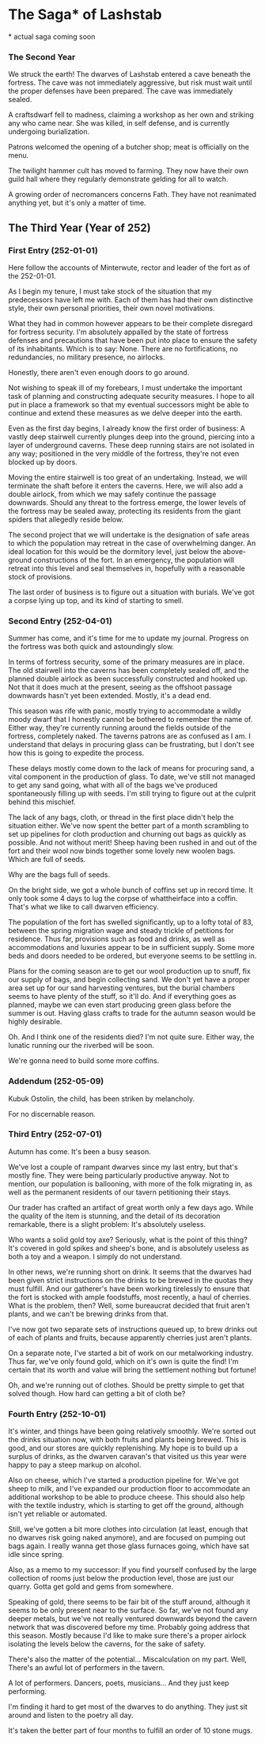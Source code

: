 The Saga* of Lashstab
=====================

\* actual saga coming soon




### The Second Year

We struck the earth! The dwarves of Lashstab entered a cave beneath the fortress. The cave was not immediately aggressive, but risk must wait until the proper defenses have been prepared. The cave was immediately sealed.

A craftsdwarf fell to madness, claiming a workshop as her own and striking any who came near. She was killed, in self defense, and is currently undergoing burialization.

Patrons welcomed the opening of a butcher shop; meat is officially on the menu.

The twilight hammer cult has moved to farming. They now have their own guild hall where they regularly demonstrate gelding for all to watch.

A growing order of necromancers concerns Fath. They have not reanimated anything yet, but it's only a matter of time.

## The Third Year (Year of 252)

### First Entry (252-01-01)

Here follow the accounts of Minterwute, rector and leader of the fort as of the 252-01-01.

As I begin my tenure, I must take stock of the situation that my predecessors have left me with.
Each of them has had their own distinctive style, their own personal priorities, their own novel motivations.

What they had in common however appears to be their complete disregard for fortress security.
I'm absolutely appalled by the state of fortress defenses and precautions that have been put into place to ensure the safety of its inhabitants.
Which is to say: None. There are no fortifications, no redundancies, no military presence, no airlocks.

Honestly, there aren't even enough doors to go around.

Not wishing to speak ill of my forebears, I must undertake the important task of planning and constructing adequate security measures.
I hope to all put in place a framework so that my eventual successors might be able to continue and extend these measures as we delve deeper into the earth.

Even as the first day begins, I already know the first order of business:
A vastly deep stairwell currently plunges deep into the ground, piercing into a layer of underground caverns.
These deep running stairs are not isolated in any way; positioned in the very middle of the fortress, they're not even blocked up by doors.

Moving the entire stairwell is too great of an undertaking. Instead, we will terminate the shaft before it enters the caverns.
Here, we will also add a double airlock, from which we may safely continue the passage downwards.
Should any threat to the fortress emerge, the lower levels of the fortress may be sealed away, protecting its residents from the giant spiders that allegedly reside below.

The second project that we will undertake is the designation of safe areas to which the population may retreat in the case of overwhelming danger.
An ideal location for this would be the dormitory level, just below the above-ground constructions of the fort.
In an emergency, the population will retreat into this level and seal themselves in, hopefully with a reasonable stock of provisions.

The last order of business is to figure out a situation with burials. We've got a corpse lying up top, and its kind of starting to smell.

### Second Entry (252-04-01)

Summer has come, and it's time for me to update my journal. Progress on the fortress was both quick and astoundingly slow.

In terms of fortress security, some of the primary measures are in place.
The old stairwell into the caverns has been completely sealed off, and the planned double airlock as been successfully constructed and hooked up.
Not that it does much at the present, seeing as the offshoot passage downwards hasn't yet been extended. Mostly, it's a dead end.

This season was rife with panic, mostly trying to accommodate a wildly moody dwarf that I honestly cannot be bothered to remember the name of.
Either way, they're currently running around the fields outside of the fortress, completely naked. The taverns patrons are as confused as I am.
I understand that delays in procuring glass can be frustrating, but I don't see how this is going to expedite the process.

These delays mostly come down to the lack of means for procuring sand, a vital component in the production of glass.
To date, we've still not managed to get any sand going, what with all of the bags we've produced spontaneously filling up with seeds.
I'm still trying to figure out at the culprit behind this mischief.

The lack of any bags, cloth, or thread in the first place didn't help the situation either.
We've now spent the better part of a month scrambling to set up pipelines for cloth production and churning out bags as quickly as possible.
And not without merit! Sheep having been rushed in and out of the fort and their wool now binds together some lovely new woolen bags.
Which are full of seeds.

Why are the bags full of seeds.

On the bright side, we got a whole bunch of coffins set up in record time. It only took some 4 days to lug the corpse of whattheirface into a coffin.
That's what we like to call dwarven efficiency.

The population of the fort has swelled significantly, up to a lofty total of 83, between the spring migration wage and steady trickle of petitions for residence.
Thus far, provisions such as food and drinks, as well as accommodations and luxuries appear to be in sufficient supply.
Some more beds and doors needed to be ordered, but everyone seems to be settling in.

Plans for the coming season are to get our wool production up to snuff, fix our supply of bags, and begin collecting sand.
We don't yet have a proper area set up for our sand harvesting ventures, but the burial chambers seems to have plenty of the stuff, so it'll do.
And if everything goes as planned, maybe we can even start producing green glass before the summer is out.
Having glass crafts to trade for the autumn season would be highly desirable.

Oh. And I think one of the residents died?
I'm not quite sure.
Either way, the lunatic running our the riverbed will be soon.

We're gonna need to build some more coffins.

### Addendum (252-05-09)

Kubuk Ostolin, the child, has been striken by melancholy.

For no discernable reason.

### Third Entry (252-07-01)

Autumn has come. It's been a busy season.

We've lost a couple of rampant dwarves since my last entry, but that's mostly fine. They were being particularly productive anyway.
Not to mention, our population is ballooning, with more of the folk migrating in, as well as the permanent residents of our tavern petitioning their stays.

Our trader has crafted an artifact of great worth only a few days ago.
While the quality of the item is stunning, and the detail of its decoration remarkable, there is a slight problem:
It's absolutely useless.

Who wants a solid gold toy axe?
Seriously, what is the point of this thing? It's covered in gold spikes and sheep's bone, and is absolutely useless as both a toy and a weapon.
I simply do not understand.

In other news, we're running short on drink.
It seems that the dwarves had been given strict instructions on the drinks to be brewed in the quotas they must fulfill.
And our gatherer's have been working tirelessly to ensure that the fort is stocked with ample foodstuffs, most recently, a haul of cherries.
What is the problem, then?
Well, some bureaucrat decided that fruit aren't plants, and we can't be brewing drinks from that.

I've now got two separate sets of instructions queued up, to brew drinks out of each of plants and fruits, because apparently cherries just aren't plants.

On a separate note, I've started a bit of work on our metalworking industry.
Thus far, we've only found gold, which on it's own is quite the find! I'm certain that its worth and value will bring the settlement nothing but fortune!

Oh, and we're running out of clothes.
Should be pretty simple to get that solved though.
How hard can getting a bit of cloth be?

### Fourth Entry (252-10-01)

It's winter, and things have been going relatively smoothly. We're sorted out the drinks situation now, with both fruits and plants being brewed.
This is good, and our stores are quickly replenishing. My hope is to build up a surplus of drinks, as the dwarven caravan's that visited us this year
were happy to pay a steep markup on alcohol.

Also on cheese, which I've started a production pipeline for.
We've got sheep to milk, and I've expanded our production floor to accommodate an additional workshop to be able to produce cheese.
This should also help with the textile industry, which is starting to get off the ground, although isn't yet reliable or automated.

Still, we've gotten a bit more clothes into circulation (at least, enough that no dwarves risk going naked anymore), and are focused on pumping out bags again.
I really wanna get those glass furnaces going, which have sat idle since spring.

Also, as a memo to my successor:
If you find yourself confused by the large collection of rooms just below the production level, those are just our quarry.
Gotta get gold and gems from somewhere.

Speaking of gold, there seems to be fair bit of the stuff around, although it seems to be only present near to the surface.
So far, we've not found any deeper metals, but we've not really ventured downwards beyond the cavern network that was discovered before my time.
Probably going address that this season.
Mostly because I'd like to make sure there's a proper airlock isolating the levels below the caverns, for the sake of safety.

There's also the matter of the potential... Miscalculation on my part.
Well,
There's an awful lot of performers in the tavern.

A lot of performers.
Dancers, poets, musicians...
And they just keep performing.

I'm finding it hard to get most of the dwarves to do anything.
They just sit around and listen to the poetry all day.

It's taken the better part of four months to fulfill an order of 10 stone mugs.
